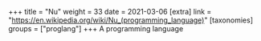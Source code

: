 +++
title = "Nu"
weight = 33
date = 2021-03-06
[extra]
link = "https://en.wikipedia.org/wiki/Nu_(programming_language)"
[taxonomies]
groups = ["proglang"]
+++
A programming language

